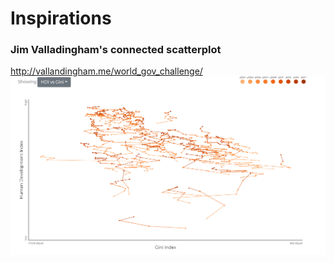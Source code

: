 # Inspirations

### Jim Valladingham's connected scatterplot

http://vallandingham.me/world_gov_challenge/
![](jim_vallandingham_connected_scatterplots.PNG)